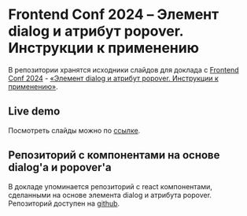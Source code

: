 # Frontend Conf 2024 – Элемент dialog и атрибут popover. Инструкции к применению

В репозитории хранятся исходники слайдов для доклада с [Frontend Conf 2024](https://frontendconf.ru/moscow/2024) - [«Элемент dialog и атрибут popover. Инструкции к применению»](https://frontendconf.ru/moscow/2024/abstracts/12515).

## Live demo

Посмотреть слайды можно по [ссылке](https://akhmadullin.github.io/fc-2024-dialog-and-popover/).

## Репозиторий с компонентами на основе dialog'а и popover'а

В докладе упоминается репозиторий с react компонентами, сделанными на основе элемента dialog и атрибута popover. Репозиторий доступен на [github](https://github.com/akhmadullin/dialog-and-popover-use-cases).

